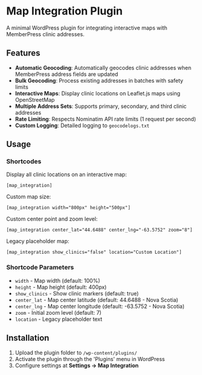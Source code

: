 # Map Integration Plugin

A minimal WordPress plugin for integrating interactive maps with MemberPress clinic addresses.

## Features

- **Automatic Geocoding**: Automatically geocodes clinic addresses when MemberPress address fields are updated
- **Bulk Geocoding**: Process existing addresses in batches with safety limits  
- **Interactive Maps**: Display clinic locations on Leaflet.js maps using OpenStreetMap
- **Multiple Address Sets**: Supports primary, secondary, and third clinic addresses
- **Rate Limiting**: Respects Nominatim API rate limits (1 request per second)
- **Custom Logging**: Detailed logging to `geocodelogs.txt`

## Usage

### Shortcodes

Display all clinic locations on an interactive map:
```
[map_integration]
```

Custom map size:
```
[map_integration width="800px" height="500px"]
```

Custom center point and zoom level:
```
[map_integration center_lat="44.6488" center_lng="-63.5752" zoom="8"]
```

Legacy placeholder map:
```
[map_integration show_clinics="false" location="Custom Location"]
```

### Shortcode Parameters

- `width` - Map width (default: 100%)
- `height` - Map height (default: 400px)  
- `show_clinics` - Show clinic markers (default: true)
- `center_lat` - Map center latitude (default: 44.6488 - Nova Scotia)
- `center_lng` - Map center longitude (default: -63.5752 - Nova Scotia)
- `zoom` - Initial zoom level (default: 7)
- `location` - Legacy placeholder text

## Installation

1. Upload the plugin folder to `/wp-content/plugins/`
2. Activate the plugin through the 'Plugins' menu in WordPress
3. Configure settings at **Settings → Map Integration**
